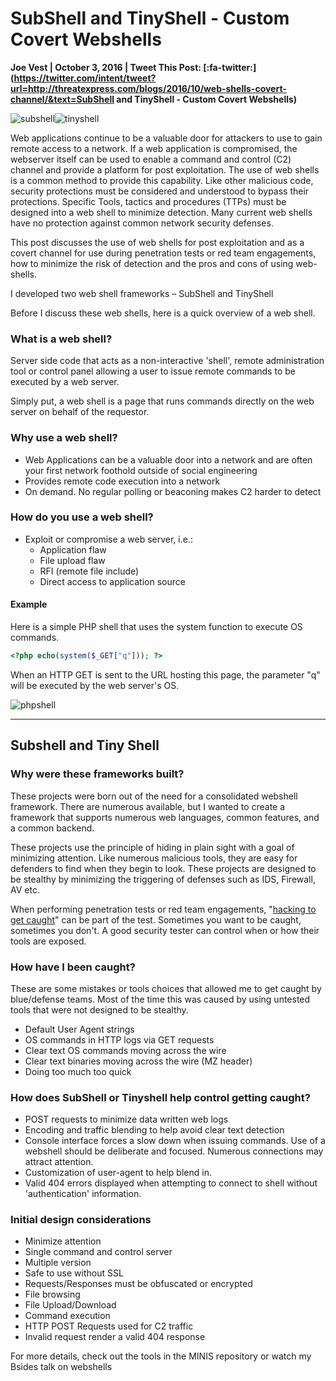 # SubShell and TinyShell - Custom Covert Webshells

**Joe Vest | October 3, 2016 | Tweet This Post: [:fa-twitter:](https://twitter.com/intent/tweet?url=http://threatexpress.com/blogs/2016/10/web-shells-covert-channel/&text=SubShell and TinyShell - Custom Covert Webshells)**

![subshell][1]![tinyshell][2]

Web applications continue to be a valuable door for attackers to use to gain remote access to a network.  If a web application is compromised, the webserver itself can be used to enable a command and control (C2) channel and provide a platform for post exploitation.  The use of web shells is a common method to provide this capability.  Like other malicious code, security protections must be considered and understood to bypass their protections.  Specific Tools, tactics and procedures (TTPs) must be designed into a web shell to minimize detection.  Many current web shells have no protection against common network security defenses.

This post discusses the use of web shells for post exploitation and as a covert channel for use during penetration tests or red team engagements, how to minimize the risk of detection and the pros and cons of using web-shells.

I developed two web shell frameworks – SubShell and TinyShell

Before I discuss these web shells, here is a quick overview of a web shell.

### What is a web shell?

Server side code that acts as a non-interactive 'shell', remote administration tool or control panel allowing a user to issue remote commands to be executed by a web server.

Simply put, a web shell is a page that runs commands directly on the web server on behalf of the requestor.

### Why use a web shell?

* Web Applications can be a valuable door into a network and are often your first network foothold outside of social engineering
* Provides remote code execution into a network
* On demand. No regular polling or beaconing makes C2 harder to detect

### How do you use a web shell?

* Exploit or compromise a web server, i.e.: 
    * Application flaw
    * File upload flaw
    * RFI (remote file include)
    * Direct access to application source

#### **Example**

Here is a simple PHP shell that uses the system function to execute OS commands.  

```php
<?php echo(system($_GET["q"])); ?>
```

When an HTTP GET is sent to the URL hosting this page, the parameter "q" will be executed by the web server's OS.

![phpshell][3]

* * *

## **Subshell and Tiny Shell**

### Why were these frameworks built?

These projects were born out of the need for a consolidated webshell framework.  There are numerous available, but I wanted to create a framework that supports numerous web languages, common features, and a common backend.

These projects use the principle of hiding in plain sight with a goal of minimizing attention.  Like numerous malicious tools, they are easy for defenders to find when they begin to look.  These projects are designed to be stealthy by minimizing the triggering of defenses such as IDS, Firewall, AV etc.

When performing penetration tests or red team engagements, "[hacking to get caught][4]" can be part of the test.  Sometimes you want to be caught, sometimes you don't.  A good security tester can control when or how their tools are exposed.

### How have I been caught?

These are some mistakes or tools choices that allowed me to get caught by blue/defense teams.  Most of the time this was caused by using untested tools that were not designed to be stealthy.

* Default User Agent strings
* OS commands in HTTP logs via GET requests
* Clear text OS commands moving across the wire
* Clear text binaries moving across the wire (MZ header)
* Doing too much too quick

### How does SubShell or Tinyshell help control getting caught?

* POST requests to minimize data written web logs
* Encoding and traffic blending to help avoid clear text detection
* Console interface forces a slow down when issuing commands. Use of a webshell should be deliberate and focused. Numerous connections may attract attention.
* Customization of user-agent to help blend in.
* Valid 404 errors displayed when attempting to connect to shell without 'authentication' information.

### Initial design considerations

* Minimize attention
* Single command and control server
* Multiple version
* Safe to use without SSL
* Requests/Responses must be obfuscated or encrypted
* File browsing
* File Upload/Download
* Command execution
* HTTP POST Requests used for C2 traffic
* Invalid request render a valid 404 response

For more details, check out the tools in the MINIS repository or watch my Bsides talk on webshells

[1]: /threatexpress/img/subshell.png
[2]: /threatexpress/img/tinyshell.png
[3]: /threatexpress/img/phpshell.png
[4]: https://www.youtube.com/watch?v=Mke74a9guNk

  